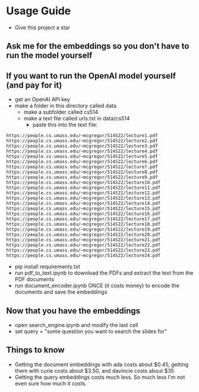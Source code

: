 # Usage Guide

* Give this project a star

## Ask me for the embeddings so you don't have to run the model yourself

## If you want to run the OpenAI model yourself (and pay for it)
* get an OpenAI API key
* make a folder in this directory called data
  * make a subfolder called cs514
  * make a text file called urls.txt in data/cs514
    * paste this into the text file:
```
https://people.cs.umass.edu/~mcgregor/514S22/lecture1.pdf
https://people.cs.umass.edu/~mcgregor/514S22/lecture2.pdf
https://people.cs.umass.edu/~mcgregor/514S22/lecture3.pdf
https://people.cs.umass.edu/~mcgregor/514S22/lecture4.pdf
https://people.cs.umass.edu/~mcgregor/514S22/lecture5.pdf
https://people.cs.umass.edu/~mcgregor/514S22/lecture6.pdf
https://people.cs.umass.edu/~mcgregor/514S22/lecture7.pdf
https://people.cs.umass.edu/~mcgregor/514S22/lecture8.pdf
https://people.cs.umass.edu/~mcgregor/514S22/lecture9.pdf
https://people.cs.umass.edu/~mcgregor/514S22/lecture10.pdf
https://people.cs.umass.edu/~mcgregor/514S22/lecture11.pdf
https://people.cs.umass.edu/~mcgregor/514S22/lecture12.pdf
https://people.cs.umass.edu/~mcgregor/514S22/lecture13.pdf
https://people.cs.umass.edu/~mcgregor/514S22/lecture14.pdf
https://people.cs.umass.edu/~mcgregor/514S22/lecture15.pdf
https://people.cs.umass.edu/~mcgregor/514S22/lecture16.pdf
https://people.cs.umass.edu/~mcgregor/514S22/lecture17.pdf
https://people.cs.umass.edu/~mcgregor/514S22/lecture18.pdf
https://people.cs.umass.edu/~mcgregor/514S22/lecture19.pdf
https://people.cs.umass.edu/~mcgregor/514S22/lecture20.pdf
https://people.cs.umass.edu/~mcgregor/514S22/lecture21.pdf
https://people.cs.umass.edu/~mcgregor/514S22/lecture22.pdf
https://people.cs.umass.edu/~mcgregor/514S22/lecture23.pdf
https://people.cs.umass.edu/~mcgregor/514S22/lecture24.pdf
```
* pip install requirements.txt
* run pdf_to_text.ipynb to download the PDFs and extract the text from the PDF documents
* run document_encoder.ipynb ONCE (it costs money) to encode the documents and save the embeddings

## Now that you have the embeddings
* open search_engine.ipynb and modify the last cell
* set query = "some question you want to search the slides for"

## Things to know
* Getting the document embeddings with ada costs about $0.45, getting them with curie costs about $3.50, and davincie costs about $35
* Getting the query embeddings costs much less. So much less I'm not even sure how much it costs.